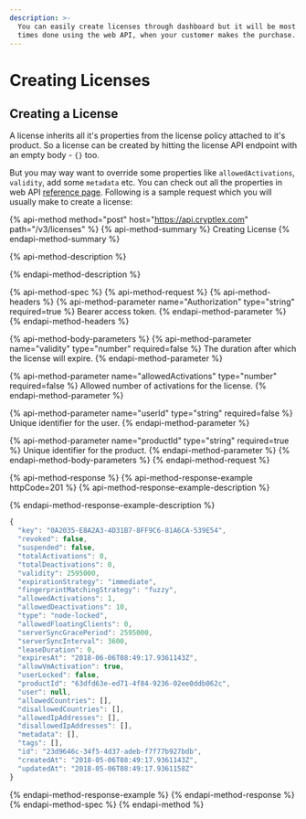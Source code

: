 ```yaml
---
description: >-
  You can easily create licenses through dashboard but it will be most of the
  times done using the web API, when your customer makes the purchase.
---
```


# Creating Licenses

## Creating a License

A license inherits all it's properties from the license policy attached to it's product. So a license can be created by hitting the license API endpoint with an empty body - `{}` too.

But you may way want to override some properties like `allowedActivations`, `validity`, add some `metadata` etc. You can check out all the properties in web API [reference page](https://api.cryptlex.com/v3/docs#operation/V3LicensesPost). Following is a sample request which you will usually make to create a license:

{% api-method method="post" host="https://api.cryptlex.com" path="/v3/licenses" %}
{% api-method-summary %}
Creating License
{% endapi-method-summary %}

{% api-method-description %}

{% endapi-method-description %}

{% api-method-spec %}
{% api-method-request %}
{% api-method-headers %}
{% api-method-parameter name="Authorization" type="string" required=true %}
Bearer access token.
{% endapi-method-parameter %}
{% endapi-method-headers %}

{% api-method-body-parameters %}
{% api-method-parameter name="validity" type="number" required=false %}
The duration  after which the license will expire.
{% endapi-method-parameter %}

{% api-method-parameter name="allowedActivations" type="number" required=false %}
Allowed number of activations for the license.
{% endapi-method-parameter %}

{% api-method-parameter name="userId" type="string" required=false %}
Unique identifier for the user.
{% endapi-method-parameter %}

{% api-method-parameter name="productId" type="string" required=true %}
Unique identifier for the product.
{% endapi-method-parameter %}
{% endapi-method-body-parameters %}
{% endapi-method-request %}

{% api-method-response %}
{% api-method-response-example httpCode=201 %}
{% api-method-response-example-description %}

{% endapi-method-response-example-description %}

```javascript
{
  "key": "0A2035-E8A2A3-4D31B7-8FF9C6-81A6CA-539E54",
  "revoked": false,
  "suspended": false,
  "totalActivations": 0,
  "totalDeactivations": 0,
  "validity": 2595000,
  "expirationStrategy": "immediate",
  "fingerprintMatchingStrategy": "fuzzy",
  "allowedActivations": 1,
  "allowedDeactivations": 10,
  "type": "node-locked",
  "allowedFloatingClients": 0,
  "serverSyncGracePeriod": 2595000,
  "serverSyncInterval": 3600,
  "leaseDuration": 0,
  "expiresAt": "2018-06-06T08:49:17.9361143Z",
  "allowVmActivation": true,
  "userLocked": false,
  "productId": "63dfd63e-ed71-4f84-9236-02ee0ddb062c",
  "user": null,
  "allowedCountries": [],
  "disallowedCountries": [],
  "allowedIpAddresses": [],
  "disallowedIpAddresses": [],
  "metadata": [],
  "tags": [],
  "id": "23d9646c-34f5-4d37-adeb-f7f77b927bdb",
  "createdAt": "2018-05-06T08:49:17.9361143Z",
  "updatedAt": "2018-05-06T08:49:17.9361158Z"
}
```
{% endapi-method-response-example %}
{% endapi-method-response %}
{% endapi-method-spec %}
{% endapi-method %}

